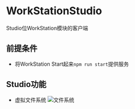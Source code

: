# WorkStationStudio
Studio位WorkStation模块的客户端

## 前提条件
- 将WorkStation Start起来```npm run start```提供服务

## Studio功能
- 虚拟文件系统
![文件系统](http://innomind-zj.smartbx.top/file.png)
 
